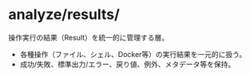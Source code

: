 # analyze/results/

操作実行の結果（Result）を統一的に管理する層。
- 各種操作（ファイル、シェル、Docker等）の実行結果を一元的に扱う。
- 成功/失敗、標準出力/エラー、戻り値、例外、メタデータ等を保持。 